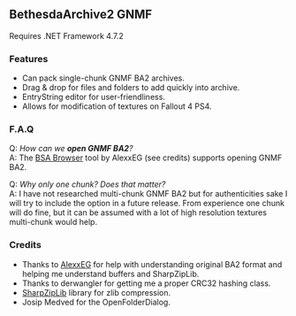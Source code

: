 ## BethesdaArchive2 GNMF
Requires .NET Framework 4.7.2

### Features
 - Can pack single-chunk GNMF BA2 archives.
 - Drag & drop for files and folders to add quickly into archive.
 - EntryString editor for user-friendliness.
 - Allows for modification of textures on Fallout 4 PS4.

### F.A.Q

Q: _How can we **open GNMF BA2**?_  
A: The [BSA Browser](https://github.com/AlexxEG/BSA_Browser) tool by AlexxEG (see credits) supports opening GNMF BA2.  

Q: _Why only one chunk? Does that matter?_  
A: I have not researched multi-chunk GNMF BA2 but for authenticities sake I will try to include the option in a future release. From experience one chunk will do fine, but it can be assumed with a lot of high resolution textures multi-chunk would help.

### Credits
 - Thanks to [AlexxEG](https://github.com/AlexxEG) for help with understanding original BA2 format and helping me understand buffers and SharpZipLib.
 - Thanks to derwangler for getting me a proper CRC32 hashing class.
 - [SharpZipLib](https://github.com/icsharpcode/SharpZipLib) library for zlib compression.
 - Josip Medved for the OpenFolderDialog.
